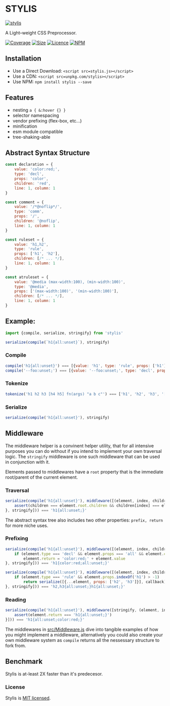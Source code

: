 # STYLIS

[![stylis](https://stylis.js.org/assets/logo.svg)](https://github.com/thysultan/stylis.js)

A Light–weight CSS Preprocessor.

[![Coverage](https://coveralls.io/repos/github/thysultan/stylis.js/badge.svg?branch=master)](https://coveralls.io/github/thysultan/stylis.js)
[![Size](https://badgen.net/bundlephobia/minzip/stylis)](https://bundlephobia.com/result?p=stylis)
[![Licence](https://badgen.net/badge/license/MIT/blue)](https://github.com/dyo/dyo/blob/master/LICENSE.md)
[![NPM](https://badgen.net/npm/v/dyo)](https://www.npmjs.com/package/dyo)

## Installation

* Use a Direct Download: `<script src=stylis.js></script>`
* Use a CDN: `<script src=unpkg.com/stylis></script>`
* Use NPM: `npm install stylis --save`

## Features

- nesting `a { &:hover {} }`
- selector namespacing
- vendor prefixing (flex-box, etc...)
- minification
- esm module compatible
- tree-shaking-able

## Abstract Syntax Structure

```js
const declaration = {
	value: 'color:red;',
	type: 'decl',
	props: 'color',
	children: 'red',
	line: 1, column: 1
}

const comment = {
	value: '/*@noflip*/',
	type: 'comm',
	props: '/',
	children: '@noflip',
	line: 1, column: 1
}

const ruleset = {
	value: 'h1,h2',
	type: 'rule',
	props: ['h1', 'h2'],
	children: [/* ... */],
	line: 1, column: 1
}

const atruleset = {
	value: '@media (max-width:100), (min-width:100)',
	type: '@media',
	props: ['(max-width:100)', '(min-width:100)'],
	children: [/* ... */],
	line: 1, column: 1
}
```

## Example:

```js
import {compile, serialize, stringify} from 'stylis'

serialize(compile(`h1{all:unset}`), stringify)
```

### Compile

```js
compile('h1{all:unset}') === [{value: 'h1', type: 'rule', props: ['h1'], children: [/* ... */]}]
compile('--foo:unset;') === [{value: '--foo:unset;', type: 'decl', props: '--foo', children: 'unset'}]
```

### Tokenize

```js
tokenize('h1 h2 h3 [h4 h5] fn(args) "a b c"') === ['h1', 'h2', 'h3', '[h4 h5]', 'fn', '(args)', '"a b c"']
```

### Serialize

```js
serialize(compile('h1{all:unset}'), stringify)
```

## Middleware

The middleware helper is a convinent helper utility, that for all intensive purposes you can do without if you intend to implement your own traversal logic. The `stringify` middleware is one such middleware that can be used in conjunction with it.

Elements passed to middlewares have a `root` property that is the immediate root/parent of the current element.

### Traversal

```js
serialize(compile('h1{all:unset}'), middleware([(element, index, children) => {
	assert(children === element.root.children && children[index] === element.children)
}, stringify])) === 'h1{all:unset;}'
```

The abstract syntax tree also includes two other properties: `prefix, return` for more niche uses.

### Prefixing

```js
serialize(compile('h1{all:unset}'), middleware([(element, index, children, callback) => {
	if (element.type === 'decl' && element.props === 'all' && element.children === 'unset')
		element.return = 'color:red;' + element.value
}, stringify])) === 'h1{color:red;all:unset;}'
```

```js
serialize(compile('h1{all:unset}'), middleware([(element, index, children, callback) => {
	if (element.type === 'rule' && element.props.indexOf('h1') > -1)
		return serialize([{...element, props: ['h2', 'h3']}], callback)
}, stringify])) === 'h2,h3{all:unset;}h1{all:unset;}'
```

### Reading

```js
serialize(compile('h1{all:unset}'), middleware([stringify, (element, index, children) => {
	assert(element.return === 'h1{all:unset;}')
}])) === 'h1{all:unset;color:red;}'
```

The middlewares in [src/Middleware.js](src/Middleware.js) dive into tangible examples of how you might implement a middleware, alternatively you could also create your own middleware system as `compile` returns all the nessessary structure to fork from.

## Benchmark

Stylis is at-least 2X faster than it's predecesor.

### License

Stylis is [MIT licensed](./LICENSE).
